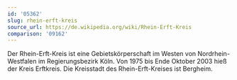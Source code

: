 ```yaml
---
id: '05362'
slug: rhein-erft-kreis
source_url: https://de.wikipedia.org/wiki/Rhein-Erft-Kreis
comparison: '09162'
---
```


Der Rhein-Erft-Kreis ist eine Gebietskörperschaft im Westen von Nordrhein-Westfalen im Regierungsbezirk Köln. Von 1975 bis Ende Oktober 2003 hieß der Kreis Erftkreis. Die Kreisstadt des Rhein-Erft-Kreises ist Bergheim.
